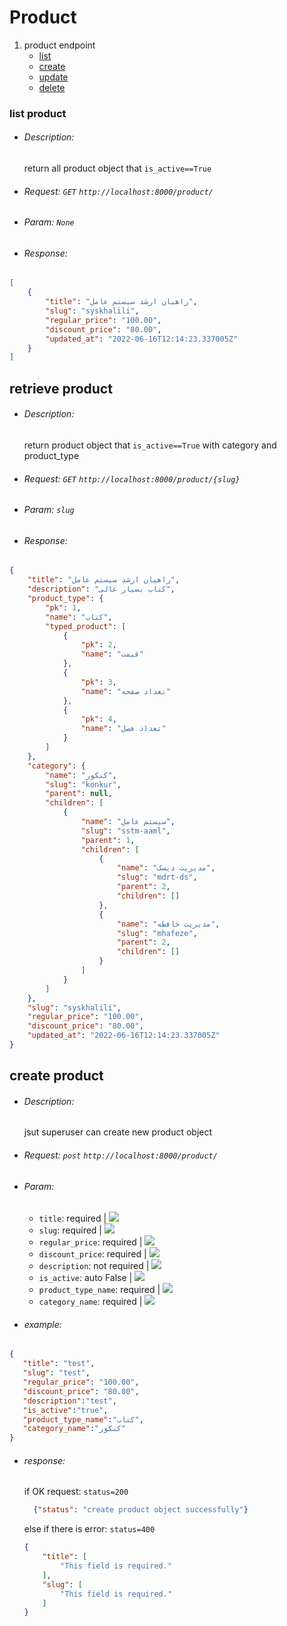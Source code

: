 # Product

1. product endpoint
    *   [list](#list-product)
    *   [create](#create-category)
    *   [update](#update-category)
    *   [delete](#delete-category)

### list product
*   ###### Description: 
       return all product object that `is_active==True`
* ###### Request: `GET`  `http://localhost:8000/product/`
* ###### Param: `None`
* ###### Response:
```json
[
    {
        "title": "راهیان ارشد سیستم عامل",
        "slug": "syskhalili",
        "regular_price": "100.00",
        "discount_price": "80.00",
        "updated_at": "2022-06-16T12:14:23.337005Z"
    }
]
```
## retrieve product
*   ###### Description: 
       return product object that `is_active==True` with category and product_type
* ###### Request: `GET`  `http://localhost:8000/product/{slug}`
* ###### Param: `slug`
* ###### Response:
```json
{
    "title": "راهیان ارشد سیستم عامل",
    "description": "کتاب بسیار عالی",
    "product_type": {
        "pk": 1,
        "name": "کتاب",
        "typed_product": [
            {
                "pk": 2,
                "name": "قیمت"
            },
            {
                "pk": 3,
                "name": "تعداد صفحه"
            },
            {
                "pk": 4,
                "name": "تعداد فصل"
            }
        ]
    },
    "category": {
        "name": "کنکور",
        "slug": "konkur",
        "parent": null,
        "children": [
            {
                "name": "سیستم عامل",
                "slug": "sstm-aaml",
                "parent": 1,
                "children": [
                    {
                        "name": "مدیریت دیسک",
                        "slug": "mdrt-ds",
                        "parent": 2,
                        "children": []
                    },
                    {
                        "name": "مدیریت حافظه",
                        "slug": "mhafeze",
                        "parent": 2,
                        "children": []
                    }
                ]
            }
        ]
    },
    "slug": "syskhalili",
    "regular_price": "100.00",
    "discount_price": "80.00",
    "updated_at": "2022-06-16T12:14:23.337005Z"
}
```
## create product
* ###### Description: 
    jsut superuser can create new product object
    
* ###### Request: `post`  `http://localhost:8000/product/`
* ###### Param:
    *   `title`: required | ![](https://img.shields.io/static/v1?label=&message=string&color=red)
    *   `slug`: required | ![](https://img.shields.io/static/v1?label=&message=string&color=red)
    *   `regular_price`: required | ![](https://img.shields.io/static/v1?label=&message=decimal&color=red)
    *   `discount_price`: required | ![](https://img.shields.io/static/v1?label=&message=decimal&color=red)
    *   `description`: not required | ![](https://img.shields.io/static/v1?label=&message=string&color=red)
    *   `is_active`: auto False | ![](https://img.shields.io/static/v1?label=&message=boolean&color=red)
    *   `product_type_name`: required | ![](https://img.shields.io/static/v1?label=&message=string&color=red)
    *   `category_name`: required | ![](https://img.shields.io/static/v1?label=&message=string&color=red)
* ###### example:
```json
{
   "title": "test",
   "slug": "test",
   "regular_price": "100.00",
   "discount_price": "80.00",
   "description":"test",
   "is_active":"true",
   "product_type_name":"کتاب",
   "category_name":"کنکور"
}
```
* ###### response:
    if OK request:
    `status=200`
    ```json
      {"status": "create product object successfully"}
    ```
    else if there is error:
    `status=400`
    ```json
    {
        "title": [
            "This field is required."
        ],
        "slug": [
            "This field is required."
        ]
    }
    ```
  
